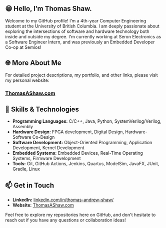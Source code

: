 ## 😁 Hello, I’m Thomas Shaw.
Welcome to my GitHub profile! 
I’m a 4th-year Computer Engineering student at the University of British Columbia. I am deeply passionate about exploring the intersections of software and hardware technology both inside and outside my degree.
I'm currently working at Seron Electronics as a Software Engineer Intern, and was previously an Embedded Developer Co-op at Semios!

## 🌐 More About Me
For detailed project descriptions, my portfolio, and other links, please visit my personal website:
### [ThomasAShaw.com](http://thomasashaw.com)

## 🔧 Skills & Technologies
 - **Programming Languages:** C/C++, Java, Python, SystemVerilog/Verilog, Assembly
 - **Hardware Design:** FPGA development, Digital Design, Hardware-Software Co-Design
 - **Software Development:** Object-Oriented Programming, Application Development, Kernel Development
 - **Embedded Systems:** Embedded Devices, Real-Time Operating Systems, Firmware Development
 - **Tools:** Git, GitHub Actions, Jenkins, Quartus, ModelSim, JavaFX, JUnit, Gradle, Linux

## 📫 Get in Touch
  - **LinkedIn:** [linkedin.com/in/thomas-andrew-shaw/](https://www.linkedin.com/in/thomas-andrew-shaw/)
  - **Website:** [ThomasAShaw.com](https://ThomasAShaw.com)

Feel free to explore my repositories here on GitHub, and don't hesitate to reach out if you have any questions or collaboration ideas!
